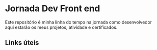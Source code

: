 # Jornada Dev Front end
Este repositório é minha linha do tempo na jornada como desenvolvedor aqui estarão os meus projetos,
atividade e certificados. 

## Links úteis
